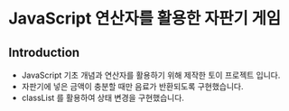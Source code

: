 # JavaScript 연산자를 활용한 자판기 게임

## Introduction
- JavaScript 기초 개념과 연산자를 활용하기 위해 제작한 토이 프로젝트 입니다.
- 자판기에 넣은 금액이 충분할 때만 음료가 반환되도록 구현했습니다.
- classList 를 활용하여 상태 변경을 구현했습니다.